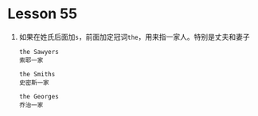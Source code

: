 # Lesson 55

1. 如果在姓氏后面加`s`，前面加定冠词`the`，用来指一家人。特别是丈夫和妻子

   ```
   the Sawyers
   索耶一家

   the Smiths
   史密斯一家

   the Georges
   乔治一家
   ```
